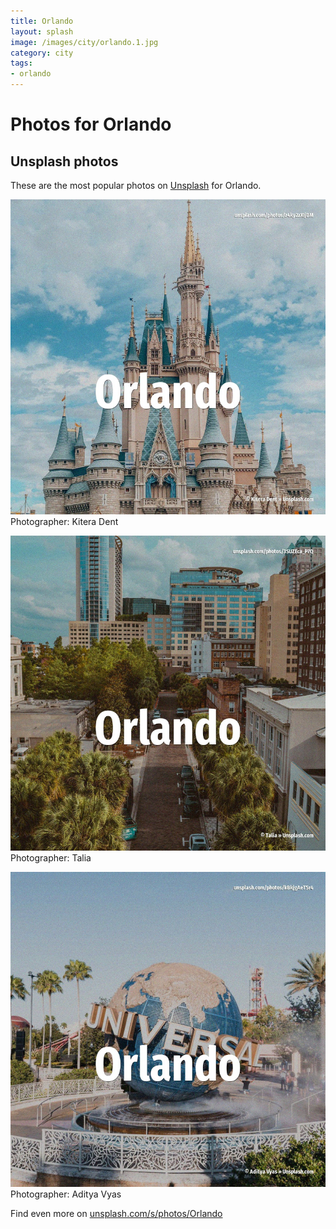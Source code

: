 ```yaml
---
title: Orlando
layout: splash
image: /images/city/orlando.1.jpg
category: city
tags:
- orlando
---
```

# Photos for Orlando
 
## Unsplash photos
These are the most popular photos on [Unsplash](https://unsplash.com) for Orlando.
 
![Orlando](/images/city/orlando.1.jpg)
Photographer:  Kitera Dent
 
![Orlando](/images/city/orlando.2.jpg)
Photographer:  Talia
 
![Orlando](/images/city/orlando.3.jpg)
Photographer:  Aditya Vyas
 
Find even more on [unsplash.com/s/photos/Orlando](https://unsplash.com/s/photos/Orlando)
 

